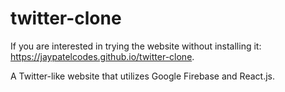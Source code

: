 # twitter-clone

If you are interested in trying the website without installing it: https://jaypatelcodes.github.io/twitter-clone.

A Twitter-like website that utilizes Google Firebase and React.js.

